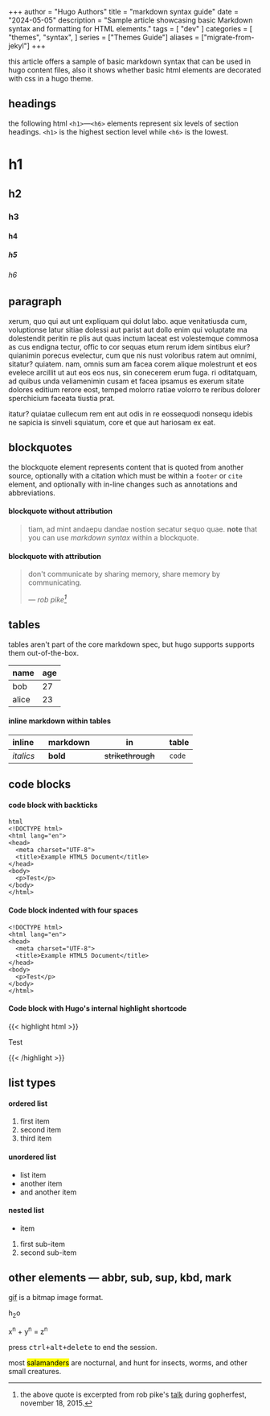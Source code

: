 +++
author = "Hugo Authors"
title = "markdown syntax guide"
date = "2024-05-05"
description = "Sample article showcasing basic Markdown syntax and formatting for HTML elements."
tags = [
    "dev"
]
categories = [
    "themes",
    "syntax",
]
series = ["Themes Guide"]
aliases = ["migrate-from-jekyl"]
+++

this article offers a sample of basic markdown syntax that can be used in hugo content files, also it shows whether basic html elements are decorated with css in a hugo theme.

## headings

the following html `<h1>`—`<h6>` elements represent six levels of section headings. `<h1>` is the highest section level while `<h6>` is the lowest.

# h1
## h2
### h3
#### h4
##### h5
###### h6

## paragraph

xerum, quo qui aut unt expliquam qui dolut labo. aque venitatiusda cum, voluptionse latur sitiae dolessi aut parist aut dollo enim qui voluptate ma dolestendit peritin re plis aut quas inctum laceat est volestemque commosa as cus endigna tectur, offic to cor sequas etum rerum idem sintibus eiur? quianimin porecus evelectur, cum que nis nust voloribus ratem aut omnimi, sitatur? quiatem. nam, omnis sum am facea corem alique molestrunt et eos evelece arcillit ut aut eos eos nus, sin conecerem erum fuga. ri oditatquam, ad quibus unda veliamenimin cusam et facea ipsamus es exerum sitate dolores editium rerore eost, temped molorro ratiae volorro te reribus dolorer sperchicium faceata tiustia prat.

itatur? quiatae cullecum rem ent aut odis in re eossequodi nonsequ idebis ne sapicia is sinveli squiatum, core et que aut hariosam ex eat.

## blockquotes

the blockquote element represents content that is quoted from another source, optionally with a citation which must be within a `footer` or `cite` element, and optionally with in-line changes such as annotations and abbreviations.

#### blockquote without attribution

> tiam, ad mint andaepu dandae nostion secatur sequo quae.
> **note** that you can use *markdown syntax* within a blockquote.

#### blockquote with attribution

> don't communicate by sharing memory, share memory by communicating.</p>
> — <cite>rob pike[^1]</cite>


[^1]: the above quote is excerpted from rob pike's [talk](https://www.youtube.com/watch?v=paakcszug1c) during gopherfest, november 18, 2015.

## tables

tables aren't part of the core markdown spec, but hugo supports supports them out-of-the-box.

   name | age
--------|------
    bob | 27
  alice | 23

#### inline markdown within tables

| inline&nbsp;&nbsp;&nbsp;     | markdown&nbsp;&nbsp;&nbsp;  | in&nbsp;&nbsp;&nbsp;                | table      |
| ---------- | --------- | ----------------- | ---------- |
| *italics*  | **bold**  | ~~strikethrough~~&nbsp;&nbsp;&nbsp; | `code`     |

## code blocks

#### code block with backticks

```
html
<!DOCTYPE html>
<html lang="en">
<head>
  <meta charset="UTF-8">
  <title>Example HTML5 Document</title>
</head>
<body>
  <p>Test</p>
</body>
</html>
```
#### Code block indented with four spaces

    <!DOCTYPE html>
    <html lang="en">
    <head>
      <meta charset="UTF-8">
      <title>Example HTML5 Document</title>
    </head>
    <body>
      <p>Test</p>
    </body>
    </html>

#### Code block with Hugo's internal highlight shortcode
{{< highlight html >}}
<!DOCTYPE html>
<html lang="en">
<head>
  <meta charset="UTF-8">
  <title>Example HTML5 Document</title>
</head>
<body>
  <p>Test</p>
</body>
</html>
{{< /highlight >}}

## list types

#### ordered list

1. first item
2. second item
3. third item

#### unordered list

* list item
* another item
* and another item

#### nested list

* item
1. first sub-item
2. second sub-item

## other elements — abbr, sub, sup, kbd, mark

<abbr title="graphics interchange format">gif</abbr> is a bitmap image format.

h<sub>2</sub>o

x<sup>n</sup> + y<sup>n</sup> = z<sup>n</sup>

press <kbd><kbd>ctrl</kbd>+<kbd>alt</kbd>+<kbd>delete</kbd></kbd> to end the session.

most <mark>salamanders</mark> are nocturnal, and hunt for insects, worms, and other small creatures.

